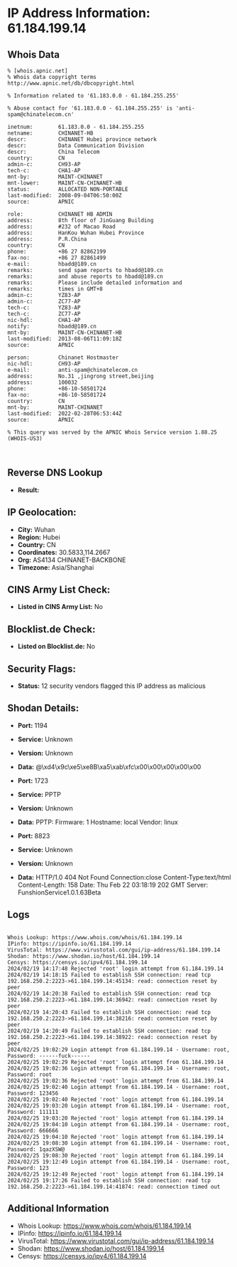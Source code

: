 # IP Address Information: 61.184.199.14

## Whois Data
```
% [whois.apnic.net]
% Whois data copyright terms    http://www.apnic.net/db/dbcopyright.html

% Information related to '61.183.0.0 - 61.184.255.255'

% Abuse contact for '61.183.0.0 - 61.184.255.255' is 'anti-spam@chinatelecom.cn'

inetnum:        61.183.0.0 - 61.184.255.255
netname:        CHINANET-HB
descr:          CHINANET Hubei province network
descr:          Data Communication Division
descr:          China Telecom
country:        CN
admin-c:        CH93-AP
tech-c:         CHA1-AP
mnt-by:         MAINT-CHINANET
mnt-lower:      MAINT-CN-CHINANET-HB
status:         ALLOCATED NON-PORTABLE
last-modified:  2008-09-04T06:50:00Z
source:         APNIC

role:           CHINANET HB ADMIN
address:        8th floor of JinGuang Building
address:        #232 of Macao Road
address:        HanKou Wuhan Hubei Province
address:        P.R.China
country:        CN
phone:          +86 27 82862199
fax-no:         +86 27 82861499
e-mail:         hbadd@189.cn
remarks:        send spam reports to hbadd@189.cn
remarks:        and abuse reports to hbadd@189.cn
remarks:        Please include detailed information and
remarks:        times in GMT+8
admin-c:        YZ83-AP
admin-c:        ZC77-AP
tech-c:         YZ83-AP
tech-c:         ZC77-AP
nic-hdl:        CHA1-AP
notify:         hbadd@189.cn
mnt-by:         MAINT-CN-CHINANET-HB
last-modified:  2013-08-06T11:09:18Z
source:         APNIC

person:         Chinanet Hostmaster
nic-hdl:        CH93-AP
e-mail:         anti-spam@chinatelecom.cn
address:        No.31 ,jingrong street,beijing
address:        100032
phone:          +86-10-58501724
fax-no:         +86-10-58501724
country:        CN
mnt-by:         MAINT-CHINANET
last-modified:  2022-02-28T06:53:44Z
source:         APNIC

% This query was served by the APNIC Whois Service version 1.88.25 (WHOIS-US3)



```
## Reverse DNS Lookup
- **Result:** 

## IP Geolocation:
- **City:** Wuhan
- **Region:** Hubei
- **Country:** CN
- **Coordinates:** 30.5833,114.2667
- **Org:** AS4134 CHINANET-BACKBONE
- **Timezone:** Asia/Shanghai

## CINS Army List Check:
- **Listed in CINS Army List:** 
No

## Blocklist.de Check:
- **Listed on Blocklist.de:** 
No

## Security Flags:
- **Status:** 12 security vendors flagged this IP address as malicious

## Shodan Details:
- **Port:** 1194
- **Service:** Unknown
- **Version:** Unknown
- **Data:** @\xd4\x9c\xe5\xe8B\xa5\xab\xfc\x00\x00\x00\x00\x00

- **Port:** 1723
- **Service:** PPTP
- **Version:** Unknown
- **Data:** PPTP:
  Firmware: 1
  Hostname: local
  Vendor: linux

- **Port:** 8823
- **Service:** Unknown
- **Version:** Unknown
- **Data:** HTTP/1.0 404 Not Found
Connection:close
Content-Type:text/html
Content-Length: 158
Date: Thu Feb 22 03:18:19 202 GMT
Server: FunshionService1.0.1.63Beta



## Logs
```

Whois Lookup: https://www.whois.com/whois/61.184.199.14
IPinfo: https://ipinfo.io/61.184.199.14
VirusTotal: https://www.virustotal.com/gui/ip-address/61.184.199.14
Shodan: https://www.shodan.io/host/61.184.199.14
Censys: https://censys.io/ipv4/61.184.199.14
2024/02/19 14:17:48 Rejected 'root' login attempt from 61.184.199.14
2024/02/19 14:18:15 Failed to establish SSH connection: read tcp 192.168.250.2:2223->61.184.199.14:45134: read: connection reset by peer
2024/02/19 14:20:38 Failed to establish SSH connection: read tcp 192.168.250.2:2223->61.184.199.14:36942: read: connection reset by peer
2024/02/19 14:20:43 Failed to establish SSH connection: read tcp 192.168.250.2:2223->61.184.199.14:38216: read: connection reset by peer
2024/02/19 14:20:49 Failed to establish SSH connection: read tcp 192.168.250.2:2223->61.184.199.14:38922: read: connection reset by peer
2024/02/25 19:02:29 Login attempt from 61.184.199.14 - Username: root, Password: ------fuck------
2024/02/25 19:02:29 Rejected 'root' login attempt from 61.184.199.14
2024/02/25 19:02:36 Login attempt from 61.184.199.14 - Username: root, Password: root
2024/02/25 19:02:36 Rejected 'root' login attempt from 61.184.199.14
2024/02/25 19:02:40 Login attempt from 61.184.199.14 - Username: root, Password: 123456
2024/02/25 19:02:40 Rejected 'root' login attempt from 61.184.199.14
2024/02/25 19:03:20 Login attempt from 61.184.199.14 - Username: root, Password: 111111
2024/02/25 19:03:20 Rejected 'root' login attempt from 61.184.199.14
2024/02/25 19:04:10 Login attempt from 61.184.199.14 - Username: root, Password: 666666
2024/02/25 19:04:10 Rejected 'root' login attempt from 61.184.199.14
2024/02/25 19:08:30 Login attempt from 61.184.199.14 - Username: root, Password: 1qazXSW@
2024/02/25 19:08:30 Rejected 'root' login attempt from 61.184.199.14
2024/02/25 19:12:49 Login attempt from 61.184.199.14 - Username: root, Password: 123
2024/02/25 19:12:49 Rejected 'root' login attempt from 61.184.199.14
2024/02/25 19:17:26 Failed to establish SSH connection: read tcp 192.168.250.2:2223->61.184.199.14:41874: read: connection timed out

```
## Additional Information
- Whois Lookup: https://www.whois.com/whois/61.184.199.14
- IPinfo: https://ipinfo.io/61.184.199.14
- VirusTotal: https://www.virustotal.com/gui/ip-address/61.184.199.14
- Shodan: https://www.shodan.io/host/61.184.199.14
- Censys: https://censys.io/ipv4/61.184.199.14


